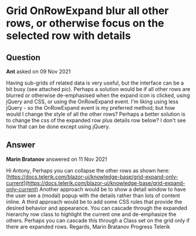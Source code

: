 # Grid OnRowExpand blur all other rows, or otherwise focus on the selected row with details

## Question

**Ant** asked on 09 Nov 2021

Having sub-grids of related data is very useful, but the interface can be a bit busy (see attached pic). Perhaps a solution would be if all other rows are blurred or otherwise de-emphasised when the expand icon is clicked, using jQuery and CSS, or using the OnRowExpand event. I'm liking using less jQuery - so the OnRowExpand event is my preferred method; but how would I change the style of all the other rows? Perhaps a better solution is to change the css of the expanded row plus details row below? I don't see how that can be done except using jQuery.

## Answer

**Marin Bratanov** answered on 11 Nov 2021

Hi Antony, Perhaps you can collapse the other rows as shown here: [https://docs.telerik.com/blazor-ui/knowledge-base/grid-expand-only-current](https://docs.telerik.com/blazor-ui/knowledge-base/grid-expand-only-current) Another approach would be to show a detail window to have the user see a (modal) popup with the details rather than lots of content inline. A third approach would be to add some CSS rules that provide the desired behavior and appearance. You can cascade through the expanded hierarchy row class to highlight the current one and de-emphasize the others. Perhaps you can cascade this through a Class set on the grid only if there are expanded rows. Regards, Marin Bratanov Progress Telerik
